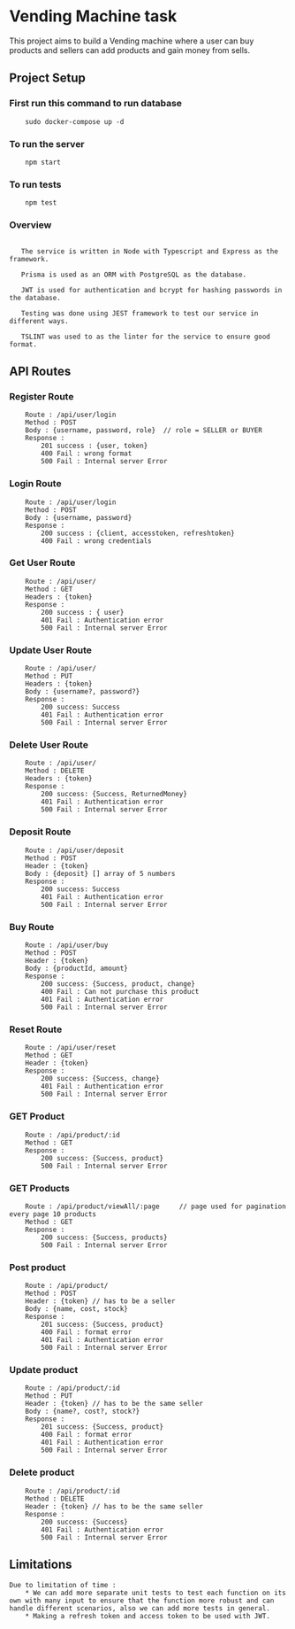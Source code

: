 # Vending Machine task

This project aims to build a Vending machine where a user can buy products and sellers can add products and gain money from sells.

## Project Setup 

### First run this command to run database
```
    sudo docker-compose up -d
```

### To run the server
```
    npm start
```

### To run tests 
```
    npm test
```



### Overview
 ```

    The service is written in Node with Typescript and Express as the framework.

    Prisma is used as an ORM with PostgreSQL as the database.

    JWT is used for authentication and bcrypt for hashing passwords in the database.

    Testing was done using JEST framework to test our service in different ways.

    TSLINT was used to as the linter for the service to ensure good format.

```  



## API Routes

### Register Route
```
    Route : /api/user/login
    Method : POST
    Body : {username, password, role}  // role = SELLER or BUYER
    Response :
        201 success : {user, token}
        400 Fail : wrong format
        500 Fail : Internal server Error
```

### Login Route
```
    Route : /api/user/login
    Method : POST
    Body : {username, password}
    Response :
        200 success : {client, accesstoken, refreshtoken}
        400 Fail : wrong credentials
```

### Get User Route
```
    Route : /api/user/
    Method : GET
    Headers : {token}
    Response :
        200 success : { user}
        401 Fail : Authentication error
        500 Fail : Internal server Error
```

### Update User Route
```
    Route : /api/user/
    Method : PUT
    Headers : {token}
    Body : {username?, password?}
    Response :
        200 success: Success
        401 Fail : Authentication error
        500 Fail : Internal server Error
```

### Delete User Route
```
    Route : /api/user/
    Method : DELETE
    Headers : {token}
    Response :
        200 success: {Success, ReturnedMoney}
        401 Fail : Authentication error
        500 Fail : Internal server Error
```


### Deposit Route
```
    Route : /api/user/deposit
    Method : POST
    Header : {token}
    Body : {deposit} [] array of 5 numbers
    Response :
        200 success: Success
        401 Fail : Authentication error
        500 Fail : Internal server Error
```


### Buy Route
```
    Route : /api/user/buy
    Method : POST
    Header : {token}
    Body : {productId, amount}
    Response :
        200 success: {Success, product, change}
        400 Fail : Can not purchase this product
        401 Fail : Authentication error
        500 Fail : Internal server Error
```

### Reset Route
```
    Route : /api/user/reset
    Method : GET
    Header : {token}
    Response :
        200 success: {Success, change}
        401 Fail : Authentication error
        500 Fail : Internal server Error
```


### GET Product
```
    Route : /api/product/:id
    Method : GET
    Response :
        200 success: {Success, product}
        500 Fail : Internal server Error
```

### GET Products
``` 
    Route : /api/product/viewAll/:page     // page used for pagination every page 10 products
    Method : GET
    Response :
        200 success: {Success, products}
        500 Fail : Internal server Error
```


### Post product
```
    Route : /api/product/
    Method : POST
    Header : {token} // has to be a seller
    Body : {name, cost, stock}
    Response :
        201 success: {Success, product}
        400 Fail : format error
        401 Fail : Authentication error
        500 Fail : Internal server Error
```

### Update product
```
    Route : /api/product/:id
    Method : PUT
    Header : {token} // has to be the same seller
    Body : {name?, cost?, stock?}
    Response :
        201 success: {Success, product}
        400 Fail : format error
        401 Fail : Authentication error
        500 Fail : Internal server Error
```

### Delete product
```
    Route : /api/product/:id
    Method : DELETE
    Header : {token} // has to be the same seller
    Response :
        200 success: {Success}
        401 Fail : Authentication error
        500 Fail : Internal server Error
```


 ## Limitations
    Due to limitation of time : 
        * We can add more separate unit tests to test each function on its own with many input to ensure that the function more robust and can handle different scenarios, also we can add more tests in general.
        * Making a refresh token and access token to be used with JWT.
